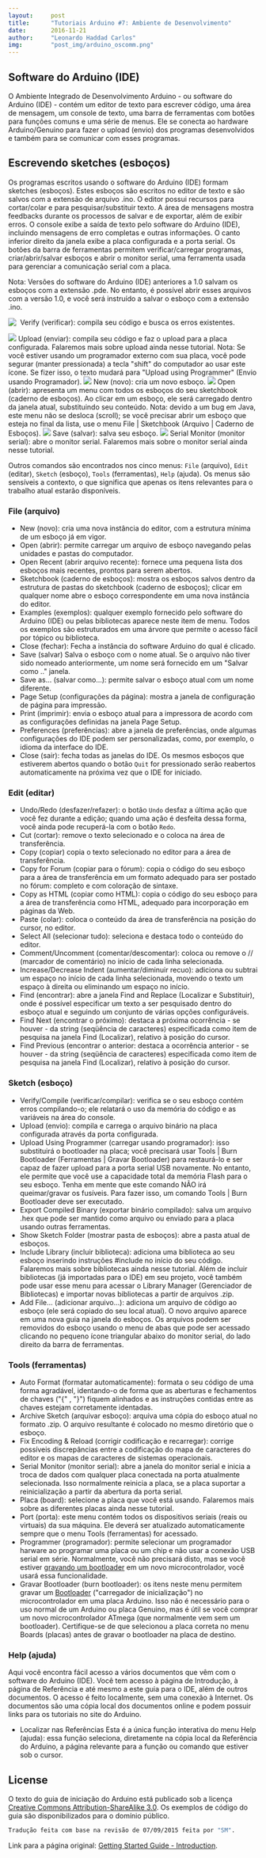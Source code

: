 ```yaml
---
layout:     post
title:      "Tutoriais Arduino #7: Ambiente de Desenvolvimento"
date:       2016-11-21
author:     "Leonardo Haddad Carlos"
img:        "post_img/arduino_oscomm.png"
---
```


## Software do Arduino (IDE)

O Ambiente Integrado de Desenvolvimento Arduino - ou software do Arduino (IDE) - contém um editor de texto para escrever código, uma área de mensagem, um console de texto, uma barra de ferramentas com botões para funções comuns e uma série de menus. Ele se conecta ao hardware Arduino/Genuino para fazer o upload (envio) dos programas desenvolvidos e também para se comunicar com esses programas.

## Escrevendo sketches (esboços)

Os programas escritos usando o software do Arduino (IDE) formam sketches (esboços). Estes esboços são escritos no editor de texto e são salvos com a extensão de arquivo .ino. O editor possui recursos para cortar/colar e para pesquisar/substituir texto. A área de mensagens mostra feedbacks durante os processos de salvar e de exportar, além de exibir erros. O console exibe a saída de texto pelo software do Arduino (IDE), incluindo mensagens de erro completas e outras informações. O canto inferior direito da janela exibe a placa configurada e a porta serial. Os botões da barra de ferramentas permitem verificar/carregar programas, criar/abrir/salvar esboços e abrir o monitor serial, uma ferramenta usada para gerenciar a comunicação serial com a placa.

Nota: Versões do software do Arduino (IDE) anteriores a 1.0 salvam os esboços com a extensão .pde. No entanto, é possível abrir esses arquivos com a versão 1.0, e você será instruído a salvar o esboço com a extensão .ino.

<img src="{{ site.baseurl }}/post_img/arduinotutorials/env_verify.png" style="float: left; max-height: 50px;" /> &nbsp;
Verify (verificar): compila seu código e busca os erros existentes.

<img src="{{ site.baseurl }}/post_img/arduinotutorials/env_upload.png" style="margin: 0 auto; max-height: 50px;" />
Upload (enviar): compila seu código e faz o upload para a placa configurada. Falaremos mais sobre upload ainda nesse tutorial.
Nota: Se você estiver usando um programador externo com sua placa, você pode segurar (manter pressionada) a tecla "shift" do computador ao usar este ícone. Se fizer isso, o texto mudará para "Upload using Programmer" (Envio usando Programador).

<img src="{{ site.baseurl }}/post_img/arduinotutorials/env_new.png" style="margin: 0 auto; max-height: 50px;" />
New (novo): cria um novo esboço.

<img src="{{ site.baseurl }}/post_img/arduinotutorials/env_open.png" style="margin: 0 auto; max-height: 50px;" />
Open (abrir): apresenta um menu com todos os esboços do seu sketchbook (caderno de esboços). Ao clicar em um esboço, ele será carregado dentro da janela atual, substituindo seu conteúdo.
Nota: devido a um bug em Java, este menu não se desloca (scroll); se você precisar abrir um esboço que esteja no final da lista, use o menu File | Sketchbook (Arquivo | Caderno de Esboços).

<img src="{{ site.baseurl }}/post_img/arduinotutorials/env_save.png" style="margin: 0 auto; max-height: 50px;" />
Save (salvar): salva seu esboço.

<img src="{{ site.baseurl }}/post_img/arduinotutorials/env_serial.png" style="margin: 0 auto; max-height: 50px;" />
Serial Monitor (monitor serial): abre o monitor serial. Falaremos mais sobre o monitor serial ainda nesse tutorial.

Outros comandos são encontrados nos cinco menus: `File` (arquivo), `Edit` (editar), `Sketch` (esboço), `Tools` (ferramentas), `Help` (ajuda). Os menus são sensíveis a contexto, o que significa que apenas os itens relevantes para o trabalho atual estarão disponíveis.

### File (arquivo)

 - New (novo): cria uma nova instância do editor, com a estrutura mínima de um esboço já em vigor.
 - Open (abrir): permite carregar um arquivo de esboço navegando pelas unidades e pastas do computador.
 - Open Recent (abrir arquivo recente): fornece uma pequena lista dos esboços mais recentes, prontos para serem abertos.
 - Sketchbook (caderno de esboços): mostra os esboços salvos dentro da estrutura de pastas do sketchbook (caderno de esboços); clicar em qualquer nome abre o esboço correspondente em uma nova instância do editor.
 - Examples (exemplos): qualquer exemplo fornecido pelo software do Arduino (IDE) ou pelas bibliotecas aparece neste item de menu. Todos os exemplos são estruturados em uma árvore que permite o acesso fácil por tópico ou biblioteca.
 - Close (fechar):
Fecha a instância do software Arduino do qual é clicado.
 - Save (salvar)
Salva o esboço com o nome atual. Se o arquivo não tiver sido nomeado anteriormente, um nome será fornecido em um "Salvar como .." janela.
 - Save as... (salvar como...): permite salvar o esboço atual com um nome diferente.
 - Page Setup (configurações da página): mostra a janela de configuração de página para impressão.
 - Print (imprimir): envia o esboço atual para a impressora de acordo com as configurações definidas na janela Page Setup.
 - Preferences (preferências): abre a janela de preferências, onde algumas configurações do IDE podem ser personalizadas, como, por exemplo, o idioma da interface do IDE.
 - Close (sair): fecha todas as janelas do IDE. Os mesmos esboços que estiverem abertos quando o botão `Quit` for pressionado serão reabertos automaticamente na próxima vez que o IDE for iniciado.

### Edit (editar)

 - Undo/Redo (desfazer/refazer): o botão `Undo` desfaz a última ação que você fez durante a edição; quando uma ação é desfeita dessa forma, você ainda pode recuperá-la com o botão `Redo`.
 - Cut (cortar): remove o texto selecionado e o coloca na área de transferência.
 - Copy (copiar) copia o texto selecionado no editor para a área de transferência.
 - Copy for Forum (copiar para o fórum): copia o código do seu esboço para a área de transferência em um formato adequado para ser postado no fórum: completo e com coloração de sintaxe.
 - Copy as HTML (copiar como HTML): copia o código do seu esboço para a área de transferência como HTML, adequado para incorporação em páginas da Web.
 - Paste (colar): coloca o conteúdo da área de transferência na posição do cursor, no editor.
 - Select All (selecionar tudo): seleciona e destaca todo o conteúdo do editor.
 - Comment/Uncomment (comentar/descomentar): coloca ou remove o // (marcador de comentário) no início de cada linha selecionada.
 - Increase/Decrease Indent (aumentar/diminuir recuo): adiciona ou subtrai um espaço no início de cada linha selecionada, movendo o texto um espaço à direita ou eliminando um espaço no início.
 - Find (encontrar): abre a janela Find and Replace (Localizar e Substituir), onde é possível especificar um texto a ser pesquisado dentro do esboço atual e seguindo um conjunto de várias opções configuráveis.
 - Find Next (encontrar o próximo): destaca a próxima ocorrência - se houver - da string (seqüência de caracteres) especificada como item de pesquisa na janela Find (Localizar), relativo à posição do cursor.
 - Find Previous (encontrar o anterior: destaca a ocorrência anterior - se houver - da string (seqüência de caracteres) especificada como item de pesquisa na janela Find (Localizar), relativo à posição do cursor.

### Sketch (esboço)

 - Verify/Compile (verificar/compilar): verifica se o seu esboço contém erros compilando-o; ele relatará o uso da memória do código e as variáveis ​​na área do console.
 - Upload (envio): compila e carrega o arquivo binário na placa configurada através da porta configurada.
 - Upload Using Programmer (carregar usando programador): isso substituirá o bootloader na placa; você precisará usar Tools | Burn Bootloader (Ferramentas | Gravar Bootloader) para restaurá-lo e ser capaz de fazer upload para a porta serial USB novamente. No entanto, ele permite que você use a capacidade total da memória Flash para o seu esboço. Tenha em mente que este comando NÃO irá queimar/gravar os fusíveis. Para fazer isso, um comando Tools | Burn Bootloader deve ser executado.
 - Export Compiled Binary (exportar binário compilado): salva um arquivo .hex que pode ser mantido como arquivo ou enviado para a placa usando outras ferramentas.
 - Show Sketch Folder (mostrar pasta de esboços): abre a pasta atual de esboços.
 - Include Library (incluir biblioteca): adiciona uma biblioteca ao seu esboço inserindo instruções #include no início do seu código. Falaremos mais sobre bibliotecas ainda nesse tutorial. Além de incluir bibliotecas (já importadas para o IDE) em seu projeto, você também pode usar esse menu para acessar o Library Manager (Gerenciador de Bibliotecas) e importar novas bibliotecas a partir de arquivos .zip.
 - Add File... (adicionar arquivo...): adiciona um arquivo de código ao esboço (ele será copiado do seu local atual). O novo arquivo aparece em uma nova guia na janela do esboços. Os arquivos podem ser removidos do esboço usando o menu de abas que pode ser acessado clicando no pequeno ícone triangular abaixo do monitor serial, do lado direito da barra de ferramentas.

### Tools (ferramentas)

 - Auto Format (formatar automaticamente): formata o seu código de uma forma agradável, identando-o de forma que as aberturas e fechamentos de chaves ("{" , "}") fiquem alinhados e as instruções contidas entre as chaves estejam corretamente identadas.
 - Archive Sketch (arquivar esboço): arquiva uma cópia do esboço atual no formato .zip. O arquivo resultante é colocado no mesmo diretório que o esboço.
 - Fix Encoding & Reload (corrigir codificação e recarregar): corrige possíveis discrepâncias entre a codificação do mapa de caracteres do editor e os mapas de caracteres de sistemas operacionais.
 - Serial Monitor (monitor serial): abre a janela do monitor serial e inicia a troca de dados com qualquer placa conectada na porta atualmente selecionada. Isso normalmente reinicia a placa, se a placa suportar a reinicialização a partir da abertura da porta serial.
 - Placa (board): selecione a placa que você está usando. Falaremos mais sobre as diferentes placas ainda nesse tutorial.
 - Port (porta): este menu contém todos os dispositivos seriais (reais ou virtuais) da sua máquina. Ele deverá ser atualizado automaticamente sempre que o menu Tools (ferramentas) for acessado.
 - Programmer (programador): permite selecionar um programador harware ao programar uma placa ou um chip e não usar a conexão USB serial em série. Normalmente, você não precisará disto, mas se você estiver [gravando um bootloader][bootloader] em um novo microcontrolador, você usará essa funcionalidade.
 - Gravar Bootloader (burn bootloader): os itens neste menu permitem gravar um [Bootloader][bootloader] ("carregador de inicialização") no microcontrolador em uma placa Arduino. Isso não é necessário para o uso normal de um Arduino ou placa Genuino, mas é útil se você comprar um novo microcontrolador ATmega (que normalmente vem sem um bootloader). Certifique-se de que selecionou a placa correta no menu Boards (placas) antes de gravar o bootloader na placa de destino.

### Help (ajuda)

Aqui você encontra fácil acesso a vários documentos que vêm com o software do Arduino (IDE). Você tem acesso à página de Introdução, à página de Referência e até mesmo a este guia para o IDE, além de outros documentos. O acesso é feito localmente, sem uma conexão à Internet. Os documentos são uma cópia local dos documentos online e podem possuir links para os tutoriais no site do Arduino.
 - Localizar nas Referências
Esta é a única função interativa do menu Help (ajuda): essa função seleciona, diretamente na cópia local da Referência do Arduino, a página relevante para a função ou comando que estiver sob o cursor.

License
----

O texto do guia de iniciação do Arduino está publicado sob a licença [Creative Commons Attribution-ShareAlike 3.0][ccasa3]. Os exemplos de código do guia são disponibilizados para o domínio público.

```sh
Tradução feita com base na revisão de 07/09/2015 feita por "SM".
```

Link para a página original: [Getting Started Guide - Introduction][originalpage].

[//]: # (These are reference links used in the body of this note and get stripped out when the markdown processor does its job. There is no need to format nicely because it shouldn't be seen. Thanks SO - http://stackoverflow.com/questions/4823468/store-comments-in-markdown-syntax)


   [placeholder]: <>
   [placeholder]: <>
   [bootloader]: <https://www.arduino.cc/en/Hacking/Bootloader>
   [originalpage]: <https://www.arduino.cc/en/Guide/Environment>
   [ccasa3]: <https://creativecommons.org/licenses/by-sa/3.0>
   [arduino]: <https://www.arduino.cc>

